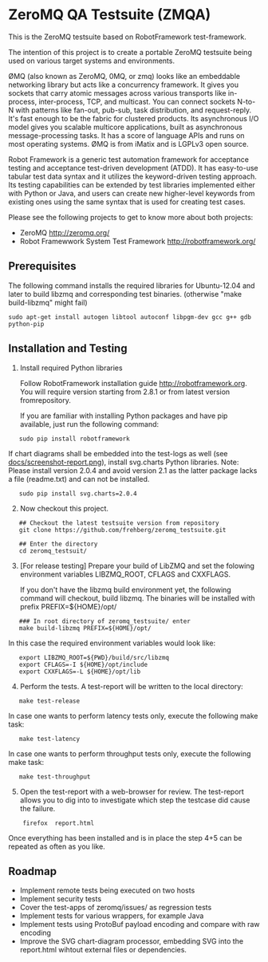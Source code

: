 ZeroMQ QA Testsuite (ZMQA)
================================

This is the ZeroMQ testsuite based on RobotFramework test-framework.

The intention of this project is to create a portable ZeroMQ testsuite
being used on various target systems and environments.

ØMQ (also known as ZeroMQ, 0MQ, or zmq) looks like an embeddable
networking library but acts like a concurrency framework. It gives you
sockets that carry atomic messages across various transports like
in-process, inter-process, TCP, and multicast. You can connect sockets
N-to-N with patterns like fan-out, pub-sub, task distribution, and
request-reply. It's fast enough to be the fabric for clustered
products. Its asynchronous I/O model gives you scalable multicore
applications, built as asynchronous message-processing tasks. It has a
score of language APIs and runs on most operating systems. ØMQ is from
iMatix and is LGPLv3 open source.

Robot Framework is a generic test automation framework for acceptance
testing and acceptance test-driven development (ATDD). It has
easy-to-use tabular test data syntax and it utilizes the
keyword-driven testing approach. Its testing capabilities can be
extended by test libraries implemented either with Python or Java, and
users can create new higher-level keywords from existing ones using
the same syntax that is used for creating test cases.

Please see the following projects to get to know more about both
projects:

- ZeroMQ http://zeromq.org/
- Robot Framewwork System Test Framework  http://robotframework.org/

Prerequisites
-------------------------
The following command installs the required libraries for Ubuntu-12.04 and later to build libzmq and corresponding test binaries. (otherwise "make build-libzmq" might fail)
```
sudo apt-get install autogen libtool autoconf libpgm-dev gcc g++ gdb python-pip
```

Installation and Testing
-------------------------

1. Install required Python libraries

   Follow RobotFramework installation guide
   http://robotframework.org. You will require version starting from
   2.8.1 or from latest version fromrepository.
 
   If you are familiar with installing Python packages and have pip
   available, just run the following command:
```
   sudo pip install robotframework
```
   If chart diagrams shall be embedded into the test-logs as well (see [docs/screenshot-report.png](docs/screenshot-report.png)), 
   install svg.charts Python libraries. 
   Note: Please install version 2.0.4 and avoid version 2.1 as the
   latter package lacks a file (readme.txt) and can not be installed.
``` 
   sudo pip install svg.charts=2.0.4 
```

2. Now checkout this project.
```
   ## Checkout the latest testsuite version from repository
   git clone https://github.com/frehberg/zeromq_testsuite.git
   
   ## Enter the directory
   cd zeromq_testsuit/
```


3. [For release testing] Prepare your build of LibZMQ and set the
   folowing environment variables LIBZMQ_ROOT, CFLAGS and CXXFLAGS. 

   If you don't have the libzmq build environment yet, the following
   command will checkout, build libzmq. The binaries will be installed
   with prefix PREFIX=${HOME}/opt/
```
   ### In root directory of zeromq_testsuite/ enter
   make build-libzmq PREFIX=${HOME}/opt/
```

   In this case the required environment variables would look like:
```
   export LIBZMQ_ROOT=${PWD}/build/src/libzmq
   export CFLAGS=-I ${HOME}/opt/include
   export CXXFLAGS=-L ${HOME}/opt/lib
```
 
4. Perform the tests. A test-report will be written to the local directory: 
```
   make test-release
```
   In case one wants to perform latency tests only, execute the following make task:
```
   make test-latency
```
   In case one wants to perform throughput tests only, execute the following make task:
```
   make test-throughput
```
  
5. Open the test-report with a web-browser for review. The test-report
   allows you to dig into to investigate which step the testcase did
   cause the failure.
```
    firefox  report.html
```

Once everything has been installed and is in place the step 4+5 can be
repeated as often as you like.

Roadmap
-------------------------
- Implement remote tests being executed on two hosts
- Implement security tests
- Cover the test-apps of zeromq/issues/ as regression tests
- Implement tests for various wrappers, for example Java
- Implement tests using ProtoBuf payload encoding and compare with raw encoding
- Improve the SVG chart-diagram processor, embedding SVG into the report.html wihtout external files or dependencies.



